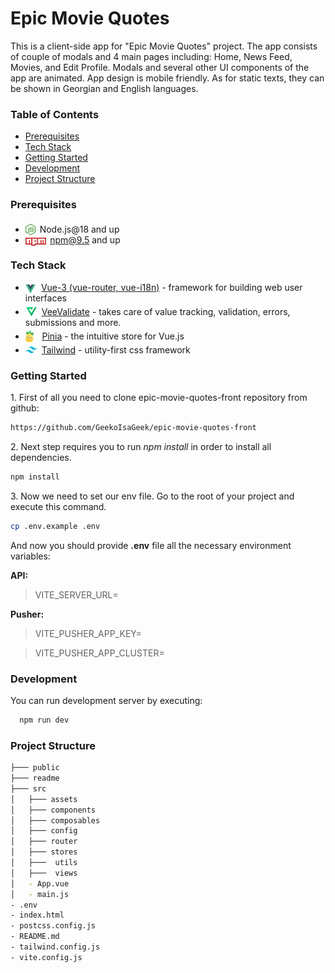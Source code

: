 # Epic Movie Quotes

This is a client-side app for "Epic Movie Quotes" project. The app consists of couple of modals and 4 main pages including: Home, News Feed, Movies, and Edit Profile. Modals and several other UI components of the app are animated. App design is mobile friendly. As for static texts, they can be shown in Georgian and English languages.

### Table of Contents

- [Prerequisites](#prerequisites)
- [Tech Stack](#tech-stack)
- [Getting Started](#getting-started)
- [Development](#development)
- [Project Structure](#project-structure)

### Prerequisites

- <img src="readme/assets/node-js.svg" height="18" style="position: relative; margin-right:3px; top: 4px;" /> Node.js@18 and up
- <img src="readme/assets/npm.png" height="13" style="position: relative; top:4px; margin-right: 2px" /> npm@9.5 and up

### Tech Stack

- <img src="readme/assets/vue.png" height="14" style="position: relative; top: 4px; margin-right: 5px" /> [Vue-3 (vue-router, vue-i18n)](https://laravel.com/docs/6.x) - framework for building web user interfaces
- <img src="readme/assets/vee-validate.png" height="19" style="position: relative; top: 4px; margin-right: 3px" /> [VeeValidate](https://vee-validate.logaretm.com/v4) - takes care of value tracking, validation, errors, submissions and more.
- <img src="readme/assets/pinia.svg" height="19" style="position: relative; top: 4px; margin-right: 10px" /> [Pinia](https://pinia.vuejs.org/) - the intuitive store for Vue.js
- <img src="readme/assets/tailwind.png" height="19" style="position: relative; top: 4px; margin-right: 3px" /> [Tailwind](https://tailwindcss.com/) - utility-first css framework

### Getting Started

1\. First of all you need to clone epic-movie-quotes-front repository from github:

```sh
https://github.com/GeekoIsaGeek/epic-movie-quotes-front
```

2\. Next step requires you to run _npm install_ in order to install all dependencies.

```sh
npm install
```

3\. Now we need to set our env file. Go to the root of your project and execute this command.

```sh
cp .env.example .env
```

And now you should provide **.env** file all the necessary environment variables:

**API:**

> VITE_SERVER_URL=

**Pusher:**

> VITE_PUSHER_APP_KEY=

> VITE_PUSHER_APP_CLUSTER=

### Development

You can run development server by executing:

```sh
  npm run dev
```

### Project Structure

```bash
├─── public
├─── readme
├─── src
│   ├─── assets
│   ├─── components
│   ├─── composables
│   ├─── config
│   ├─── router
│   ├─── stores
│   ├───  utils
│   ├───  views
│   - App.vue
│   - main.js
- .env
- index.html
- postcss.config.js
- README.md
- tailwind.config.js
- vite.config.js
```

